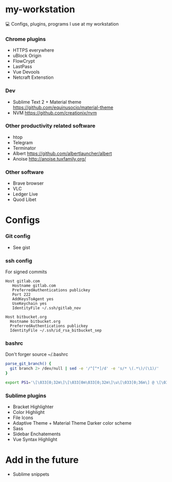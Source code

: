 # my-workstation
:computer: Configs, plugins, programs I use at my workstation

### Chrome plugins
* HTTPS everywhere
* uBlock Origin
* FlowCrypt
* LastPass
* Vue Devools
* Netcraft Extenstion

### Dev
* Sublime Text 2 + Material theme https://github.com/equinusocio/material-theme
* NVM https://github.com/creationix/nvm

### Other productivity related software
* htop
* Telegram 
* Terminator 
* Albert https://github.com/albertlauncher/albert
* Anoise http://anoise.tuxfamily.org/

### Other software
* Brave browser 
* VLC
* Ledger Live
* Quod Libet

# Configs

### Git config
* See gist

### ssh config
For signed commits
```
Host gitlab.com
   Hostname gitlab.com
   PreferredAuthentications publickey
   Port 222
   AddKeysToAgent yes
   UseKeychain yes
   IdentityFile ~/.ssh/gitlab_nov

Host bitbucket.org
  Hostname bitbucket.org
  PreferredAuthentications publickey
  IdentityFile ~/.ssh/id_rsa_bitbucket_sep
```

### bashrc
Don't forger source ~/.bashrc
```bash
parse_git_branch() {
  git branch 2> /dev/null | sed -e '/^[^*]/d' -e 's/* \(.*\)/(\1)/'
}

export PS1='\[\033[0;32m\]\[\033[0m\033[0;32m\]\u\[\033[0;36m\] @ \[\033[0;36m\]\h \w\[\033[0;32m\] $(parse_git_branch)\n\[\033[0;32m\]└─\[\033[0m\033[0;32m\] \$\[\033[0m\033[0;32m\] ▶\[\033[0m\] '
```

### Sublime plugins 
* Bracket Highlighter
* Color Highlight
* File Icons
* Adaptive Theme + Material Theme Darker color scheme
* Sass
* Sidebar Enchatements
* Vue Syntax Highlight

# Add in the future
* Sublime snippets
